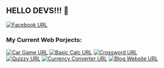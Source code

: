 

## HELLO DEVS!!! 👋

[![Facebook URL](https://img.shields.io/badge/FB-stvnsrrn18-blue)](https://facebook.com/stvnsrrn18)
### My Current Web Porjects: 
[![Car Game URL](https://img.shields.io/badge/JS-Mini%20Car%20Game-blue)](https://serrano1314.github.io/mini-car-game/)
[![Basic Calc URL](https://img.shields.io/badge/JS-Basic%20Calcu-blue)](https://serrano1314.github.io/basic-calc/)
[![Crossword URL](https://img.shields.io/badge/HTML%20CSS-Crossword-blue)](https://serrano1314.github.io/Crossword/)</br>
[![Quizzy URL](https://img.shields.io/badge/JS-Quizzy-blue)](https://serrano1314.github.io/Quizzy/)
[![Currency Converter URL](https://img.shields.io/badge/JS-CurrencyConverter-blue)](https://serrano1314.github.io/currency-converter/)
[![Blog Website URL](https://img.shields.io/badge/HTML%20CSS-Blog%20Website-blue)](https://serrano1314.github.io/stevensBlogWebsite/)



 

<!--
**serrano1314/serrano1314** is a ✨ _special_ ✨ repository because its `README.md` (this file) appears on your GitHub profile.
Here are some ideas to get you started:

- 🔭 I’m currently working on ...
- 🌱 I’m currently learning ...
- 👯 I’m looking to collaborate on ...
- 🤔 I’m looking for help with ...
- 💬 Ask me about ...
- 📫 How to reach me: ...
- 😄 Pronouns: ...
- ⚡ Fun fact: ...
-->
